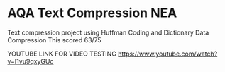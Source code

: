 # AQA Text Compression NEA
Text compression project using Huffman Coding and Dictionary Data Compression
This scored 63/75 

YOUTUBE LINK FOR VIDEO TESTING 
https://www.youtube.com/watch?v=I1vu9qxyGUc

